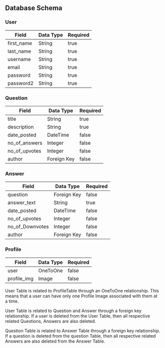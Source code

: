 ## Database Schema

### User 

| Field    | Data Type | Required |
| -------- | --------- | -------- |
| first_name    | String    | true     |
| last_name    | String    | true     |
| username | String    | true     |
| email    | String    | true     |
| password | String    | true     |
| password2   | String    | true     |

### Question

| Field  | Data Type | Required |
| ------ | --------- | -------- |
| title | String     | true     |
| description   | String    | true     |
| date_posted |DateTime| false    |
| no_of_answers | Integer    | false     |
| no_of_upvotes | Integer    | false     |
| author | Foreign Key     | false     |

### Answer

| Field  | Data Type | Required |
| ------ | --------- | -------- |
| question |Foreign Key| false     |
| answer_text   |String| true     |
| date_posted |DateTime| false    |
| no_of_upvotes | Integer    | false|
| no_of_Downvotes | Integer    | false |
| author | Foreign Key     | false  |

### Profile

| Field  | Data Type | Required |
| ------ | --------- | -------- |
| user |OneToOne| false |
| profile_img  |Image| false|

User Table is related to ProfileTable through an OneToOne relationship. This means that a user can have only one Profile Image associated with them at a time.

User Table is related to Question and Answer through a foreign key relationship. If a user is deleted from the User Table, then all respective related Questions, Answers are also deleted.

Question Table is related to Answer Table through a foreign key relationship. If a question is deleted from the question Table, then all respective related Answers are also deleted from the Answer Table.
